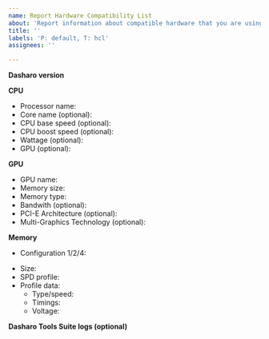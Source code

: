 ```yaml
---
name: Report Hardware Compatibility List
about: 'Report information about compatible hardware that you are using in your setup'
title: ''
labels: 'P: default, T: hcl'
assignees: ''

---
```


**Dasharo version**
<!--(The version of Dasharo you're using (e.g., `v0.2.0`))-->

**CPU**

* Processor name: <!--(full name including vendor, model and CPU number))-->
* Core name (optional): <!--(CPU core codename))-->
* CPU base speed (optional): <!--(based CPU speed))-->
* CPU boost speed (optional): <!--(boosted CPU speed))-->
* Wattage (optional): <!--(declared by producer processor wattage))-->
* GPU (optional): <!--(information about embedded graphics processing unit))-->

**GPU**

* GPU name: <!--(full name of GPU including vendor and chipset name))-->
* Memory size: <!--(total amount of GPU memory declared by vendor))-->
* Memory type: <!--(GPU's type of memory))-->
* Bandwith (optional): <!--(GPU's bandwith))-->
* PCI-E Architecture (optional): <!--(declared by producer generation of PCI-E architecture))-->
* Multi-Graphics Technology (optional): <!--(information about support for this technology))-->

**Memory**

* Configuration 1/2/4:
<!--(means given memory module was tested in 1, 2 and 4 DIMMs populated configuration))-->
<!--(set ✔ if successfully tested, ✖ if platform did not boot with Dasharo))-->
<!--(e.g. ✔/✔/✔ means all configurations work, - means not tested))-->
* Size: <!--(DIMM capacity in GB))-->
* SPD profile: <!--(can be one of JEDEC(Standard) / XMP Profile #1 / XMP Profile #2))-->
* Profile data:
  * Type/speed:
  <!--(e.g. DDR4-2400 means DDR4 module clocked at max 2400MHz for given profile))-->
  * Timings:
  <!--(e.g CL17-17-17 means CAS Latency 17, tRCD 17, tRP 17 (numbers expressed in clock cycles) for given memory profile))-->
  * Voltage:
  <!--(memory voltage in Volts for given memory profile))-->

**Dasharo Tools Suite logs (optional)**
<!--(Run and provide logs from the DTS tool))-->
<!--(https://github.com/Dasharo/docs/pull/212/files))-->
